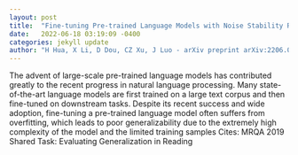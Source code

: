 ```yaml
---
layout: post
title:  "Fine-tuning Pre-trained Language Models with Noise Stability Regularization"
date:   2022-06-18 03:19:09 -0400
categories: jekyll update
author: "H Hua, X Li, D Dou, CZ Xu, J Luo - arXiv preprint arXiv:2206.05658, 2022"
---
```

The advent of large-scale pre-trained language models has contributed greatly to the recent progress in natural language processing. Many state-of-the-art language models are first trained on a large text corpus and then fine-tuned on downstream tasks. Despite its recent success and wide adoption, fine-tuning a pre-trained language model often suffers from overfitting, which leads to poor generalizability due to the extremely high complexity of the model and the limited training samples 
Cites: MRQA 2019 Shared Task: Evaluating Generalization in Reading